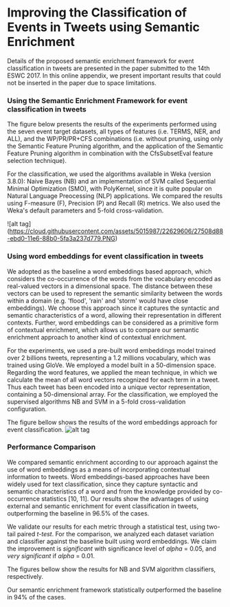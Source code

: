 # Improving the Classification of Events in Tweets using Semantic Enrichment

Details of the proposed semantic enrichment framework for event classification in tweets are presented in the paper submitted to the 14th ESWC 2017. In this online appendix, we present important results that could not be inserted in the paper due to space limitations.


### Using the Semantic Enrichment Framework for event classification in tweets

The figure below presents the results of the experiments performed using the seven event target datasets, all types of features (i.e. TERMS, NER, and ALL), and the WP/PR/PR+CFS combinations (i.e. without pruning, using only the Semantic Feature Pruning algorithm, and the application of the Semantic Feature Pruning algorithm in combination with the CfsSubsetEval feature selection technique).

For the classification, we used the algorithms available in Weka (version 3.8.0): Naive Bayes (NB) and an implementation of SVM called Sequential Minimal Optimization (SMO), with PolyKernel, since it is quite popular on Natural Language Preocessing (NLP) applications. We compared the results using F-measure (F), Precision (P) and Recall (R) metrics. We also used the Weka's default parameters and 5-fold cross-validation.


![alt tag] (https://cloud.githubusercontent.com/assets/5015987/22629606/27508d88-ebd0-11e6-88b0-5fa3a237d779.PNG)


### Using word embeddings for event classification in tweets

We adopted as the baseline a word embeddings based approach, which considers the co-occurrence of the words from the vocabulary encoded as real-valued vectors in a dimensional space. The distance between these vectors can be used to represent the semantic similarity between the  words within a domain (e.g. 'flood', 'rain' and 'storm' would have close embeddings). We choose this approach since it captures the syntactic and semantic characteristics of a word, allowing their representation in different contexts. Further, word embeddings can be considered as a primitive form of contextual enrichment, which allows us to compare our semantic enrichment approach to another kind of contextual enrichment. 

For the experiments, we used a pre-built word embeddings model trained over 2 billions tweets, representing a 1.2 millions vocabulary, which was trained using GloVe. We employed a model built in a 50-dimension space. Regarding the word features, we applied the mean technique, in which we calculate the mean of all word vectors recognized for each term in a tweet. Thus each tweet has been encoded into a unique vector representation, containing a 50-dimensional array. For the classification, we employed the supervised algorithms NB and SVM in a 5-fold cross-validation configuration.

The figure bellow shows the results of the word embeddings approach for event classification.
![alt tag](https://cloud.githubusercontent.com/assets/5015987/22621991/66098ba6-eb17-11e6-9ac9-4bb6125df72d.PNG)

### Performance Comparison

We compared semantic enrichment according to our approach against the use of word embeddings as a means of incorporating contextual information to tweets. Word embeddings-based approaches have been widely used for text classification, since they capture syntactic and semantic characteristics of a word and from the knowledge provided by co-occurrence statistics [10, 11]. Our results show the advantages of using external and semantic enrichment for event classification in tweets, outperforming the baseline in 96.5% of the cases.

We validate our results for each metric through a statistical test, using two-tail paired _t-test_. For the comparison, we analyzed each dataset variation and classifier against the baseline built using word embeddings. We claim the improvement is _significant_ with significance level of _alpha_ = 0.05, and _very significant_ if  _alpha_ = 0.01. 

The figures bellow show the results for NB and SVM algorithm classifiers, respectively.

Our semantic enrichment framework statistically outperformed the baseline in 94% of the cases.
